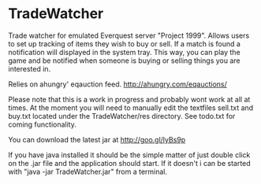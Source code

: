 TradeWatcher
============

Trade watcher for emulated Everquest server "Project 1999". Allows users to set up tracking of items they wish to buy or sell.
If a match is found a notification will displayed in the system tray. This way, you can play the game and be notified when 
someone is buying or selling things you are interested in.

Relies on ahungry' eqauction feed. http://ahungry.com/eqauctions/

Please note that this is a work in progress and probably wont work at all at times.
At the moment you will need to manually edit the textfiles sell.txt and buy.txt located under the TradeWatcher/res directory.
See todo.txt for coming functionality.

You can download the latest jar at http://goo.gl/lyBs9p

If you have java installed it should be the simple matter of just double click on the .jar file and the application should start. If it doesn't i can be started with "java -jar TradeWatcher.jar" from a terminal.